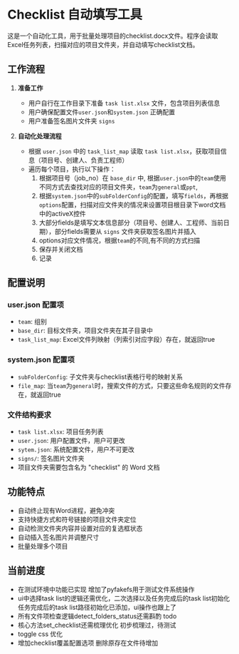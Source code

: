 # Checklist 自动填写工具

这是一个自动化工具，用于批量处理项目的checklist.docx文件。程序会读取Excel任务列表，扫描对应的项目文件夹，并自动填写checklist文档。

## 工作流程

1. **准备工作**
   - 用户自行在工作目录下准备 `task list.xlsx` 文件，包含项目列表信息
   - 用户确保配置文件`user.json`和`system.json` 正确配置
   - 用户准备签名图片文件夹 `signs`

2. **自动化处理流程**
   - 根据 `user.json` 中的 `task_list_map` 读取 `task list.xlsx`，获取项目信息（项目号、创建人、负责工程师）
   - 遍历每个项目，执行以下操作：
     1. 根据项目号（job_no）在 `base_dir` 中, 根据`user.json`中的`team`使用不同方式去查找对应的项目文件夹，`team`为`general`或`ppt`,
     2. 根据`system.json`中的`subFolderConfig`的配置，填写`fields`，再根据`options`配置，扫描对应文件夹的情况来设置项目根目录下word文档中的activeX控件
     3. 大部分fields是填写文本信息部分（项目号、创建人、工程师、当前日期），部分fields需要从 `signs` 文件夹获取签名图片并插入
     4. options对应文件情况，根据`team`的不同,有不同的方式扫描
     5. 保存并关闭文档
     6. 记录
   

## 配置说明

### user.json 配置项
- `team`: 组别
- `base_dir`: 目标文件夹，项目文件夹在其子目录中
- `task_list_map`: Excel文件列映射（列索引对应字段）存在，就返回true
### system.json 配置项
- `subFolderConfig`: 子文件夹与checklist表格行号的映射关系
- `file_map`: 当`team`为`general`时，搜索文件的方式，只要这些命名规则的文件存在，就返回true
### 文件结构要求
- `task list.xlsx`: 项目任务列表
- `user.json`: 用户配置文件，用户可更改
- `sytem.json`: 系统配置文件，用户不可更改
- `signs/`: 签名图片文件夹
- 项目文件夹需要包含名为 "checklist" 的 Word 文档

## 功能特点
- 自动终止现有Word进程，避免冲突
- 支持快捷方式和符号链接的项目文件夹定位
- 自动检测文件夹内容并设置对应的复选框状态
- 自动插入签名图片并调整尺寸
- 批量处理多个项目

## 当前进度
- 在测试环境中功能已实现
   增加了pyfakefs用于测试文件系统操作
- ui中选择task list的逻辑还需优化，二次选择以及任务完成后的task list初始化
   任务完成后的task list路径初始化已添加，ui操作也跟上了
- 所有文件项检查逻辑detect_folders_status还需斟酌
   todo
- 核心方法set_checklist还需梳理优化
   初步梳理过，待测试
- toggle css 优化
- 增加checklist覆盖配置选项
   删除原存在文件待增加
